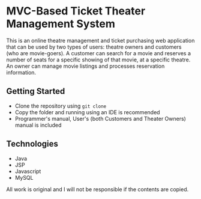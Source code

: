 # MVC-Based Ticket Theater Management System
This is an online theatre management and ticket purchasing web application that can be used by two types of users: theatre owners and customers (who are movie-goers). A customer can search for a movie and reserves a number of seats for a specific showing of that movie, at a specific theatre. An owner can manage movie listings and processes reservation information.

## Getting Started
* Clone the repository using `git clone`
* Copy the folder and running using an IDE is recommended
* Programmer's manual, User's (both Customers and Theater Owners) manual is included

## Technologies
* Java
* JSP
* Javascript
* MySQL

All work is original and I will not be responsible if the contents are copied.
